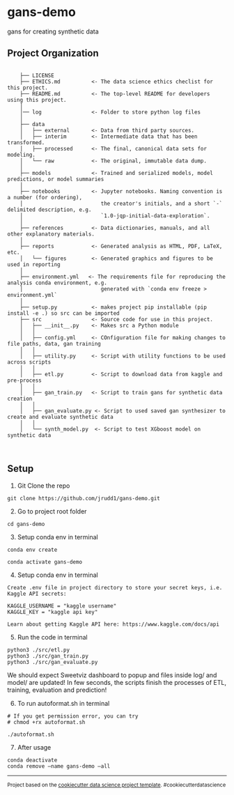 gans-demo
==============================

gans for creating synthetic data

Project Organization
------------
```

    ├── LICENSE
    ├── ETHICS.md          <- The data science ethics checlist for this project. 
    ├── README.md          <- The top-level README for developers using this project.
    │   
    │── log                <- Folder to store python log files 
    │
    ├── data
    │   ├── external       <- Data from third party sources.
    │   ├── interim        <- Intermediate data that has been transformed.
    │   ├── processed      <- The final, canonical data sets for modeling.
    │   └── raw            <- The original, immutable data dump.
    │
    ├── models             <- Trained and serialized models, model predictions, or model summaries
    │
    ├── notebooks          <- Jupyter notebooks. Naming convention is a number (for ordering),
    │                         the creator's initials, and a short `-` delimited description, e.g.
    │                         `1.0-jqp-initial-data-exploration`.
    │
    ├── references         <- Data dictionaries, manuals, and all other explanatory materials.
    │
    ├── reports            <- Generated analysis as HTML, PDF, LaTeX, etc.
    │   └── figures        <- Generated graphics and figures to be used in reporting
    │
    ├── environment.yml   <- The requirements file for reproducing the analysis conda environment, e.g.
    │                         generated with `conda env freeze > environment.yml`
    │
    ├── setup.py           <- makes project pip installable (pip install -e .) so src can be imported
    ├── src                <- Source code for use in this project.
    │   ├── __init__.py    <- Makes src a Python module
    │   │
    │   ├── config.yml     <- COnfiguration file for making changes to file paths, data, gan training
    │   │
    │   ├── utility.py     <- Script with utility functions to be used across scripts
    │   │
    │   ├── etl.py         <- Script to download data from kaggle and pre-process
    │   │   
    │   ├── gan_train.py   <- Script to train gans for synthetic data creation
    │   │ 
    │   ├── gan_evaluate.py <- Script to used saved gan synthesizer to create and evaluate synthetic data
    │   │  
    │   └── synth_model.py  <- Script to test XGboost model on synthetic data
 


```
## Setup

1. Git Clone the repo
```
git clone https://github.com/jrudd1/gans-demo.git 
```

2. Go to project root folder
```
cd gans-demo
```

3. Setup conda env in terminal
```
conda env create 

conda activate gans-demo

```
4. Setup conda env in terminal
```
Create .env file in project directory to store your secret keys, i.e. Kaggle API secrets:

KAGGLE_USERNAME = "kaggle username"
KAGGLE_KEY = "kaggle api key"

Learn about getting Kaggle API here: https://www.kaggle.com/docs/api 

```
5. Run the code in terminal
```
python3 ./src/etl.py
python3 ./src/gan_train.py
python3 ./src/gan_evaluate.py
```

We should expect Sweetviz dashboard to popup and files inside log/ and model/ are updated! In few seconds, the scripts finish the processes of ETL, training, evaluation and prediction!

<!-- 5. To run unit test in terminal
```
pytest
``` -->

6. To run autoformat.sh in terminal
```
# If you get permission error, you can try
# chmod +rx autoformat.sh

./autoformat.sh
```

7. After usage
```
conda deactivate
conda remove –name gans-demo –all
```


--------

<p><small>Project based on the <a target="_blank" href="https://drivendata.github.io/cookiecutter-data-science/">cookiecutter data science project template</a>. #cookiecutterdatascience</small></p>
